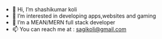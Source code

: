 - 👋 Hi, I’m shashikumar koli
- 👀 I’m interested in developing apps,websites and gaming
- 🌱 I’m a MEAN/MERN full stack developer 
- 📫 You can reach me at : sagikoli@gmail.com

<!---
sagikoli/sagikoli is a ✨ special ✨ repository because its `README.md` (this file) appears on your GitHub profile.
You can click the Preview link to take a look at your changes.
--->
